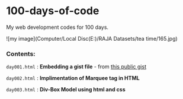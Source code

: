 # 100-days-of-code
My web development codes for 100 days.

![my image](Computer/Local Disc(E:)/RAJA Datasets/tea time/165.jpg)

### Contents:

`day001.html` : **Embedding a gist file** - from [this public gist](https://gist.github.com/NandhiniPython/a5b69d7fae3d051c462341c28bf79fa9)

`day002.html` : **Implimentation of Marquee tag in HTML**

`day003.html` : **Div-Box Model using html and css**
